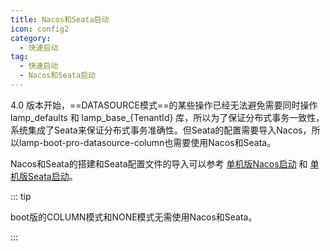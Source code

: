 ```yaml
---
title: Nacos和Seata启动
icon: config2
category:
  - 快速启动 
tag:
  - 快速启动 
  - Nacos和Seata启动
---
```


4.0 版本开始，==DATASOURCE模式==的某些操作已经无法避免需要同时操作 lamp_defaults  和 lamp_base_{TenantId} 库，所以为了保证分布式事务一致性，系统集成了Seata来保证分布式事务准确性。但Seata的配置需要导入Nacos，所以lamp-boot-pro-datasource-column也需要使用Nacos和Seata。

Nacos和Seata的搭建和Seata配置文件的导入可以参考  [单机版Nacos启动](../单机版Nacos启动.md) 和 [单机版Seata启动](../单机版Seata启动.md)。



::: tip

boot版的COLUMN模式和NONE模式无需使用Nacos和Seata。

:::



